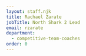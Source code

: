 ```yaml
---
layout: staff.njk
title: Rachael Zarate
jobTitle: North Shark 2 Lead
email: rzarate
department:
  - competitive-team-coaches
order: 0
---
```

